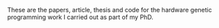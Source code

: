 These are the papers, article, thesis and code for the hardware genetic programming work I carried out as part of my PhD.